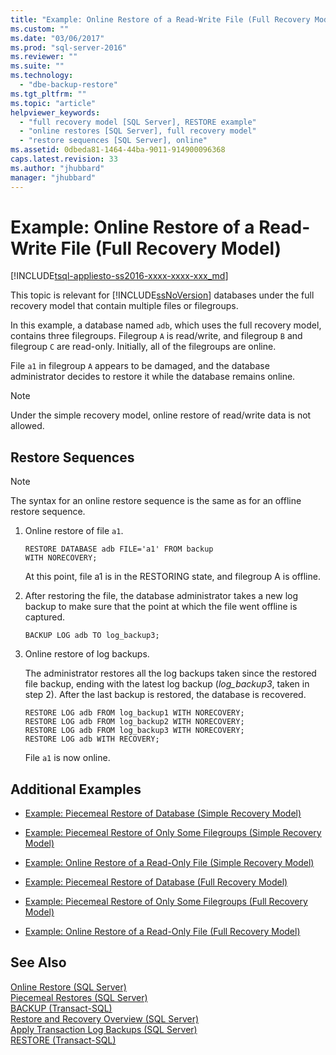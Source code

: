 ```yaml
---
title: "Example: Online Restore of a Read-Write File (Full Recovery Model) | Microsoft Docs"
ms.custom: ""
ms.date: "03/06/2017"
ms.prod: "sql-server-2016"
ms.reviewer: ""
ms.suite: ""
ms.technology: 
  - "dbe-backup-restore"
ms.tgt_pltfrm: ""
ms.topic: "article"
helpviewer_keywords: 
  - "full recovery model [SQL Server], RESTORE example"
  - "online restores [SQL Server], full recovery model"
  - "restore sequences [SQL Server], online"
ms.assetid: 0dbeda81-1464-44ba-9011-914900096368
caps.latest.revision: 33
ms.author: "jhubbard"
manager: "jhubbard"
---
```

# Example: Online Restore of a Read-Write File (Full Recovery Model)
[!INCLUDE[tsql-appliesto-ss2016-xxxx-xxxx-xxx_md](../../a9notintoc/includes/tsql-appliesto-ss2016-xxxx-xxxx-xxx-md.md)]

  This topic is relevant for [!INCLUDE[ssNoVersion](../../a9notintoc/includes/ssnoversion-md.md)] databases under the full recovery model that contain multiple files or filegroups.  
  
 In this example, a database named `adb`, which uses the full recovery model, contains three filegroups. Filegroup `A` is read/write, and filegroup `B` and filegroup `C` are read-only. Initially, all of the filegroups are online.  
  
 File `a1` in filegroup `A` appears to be damaged, and the database administrator decides to restore it while the database remains online.  
  
> [!NOTE]  
>  Under the simple recovery model, online restore of read/write data is not allowed.  
  
## Restore Sequences  
  
> [!NOTE]  
>  The syntax for an online restore sequence is the same as for an offline restore sequence.  
  
1.  Online restore of file `a1`.  
  
    ```  
    RESTORE DATABASE adb FILE='a1' FROM backup   
    WITH NORECOVERY;  
    ```  
  
     At this point, file a1 is in the RESTORING state, and filegroup A is offline.  
  
2.  After restoring the file, the database administrator takes a new log backup to make sure that the point at which the file went offline is captured.  
  
    ```  
    BACKUP LOG adb TO log_backup3;   
    ```  
  
3.  Online restore of log backups.  
  
     The administrator restores all the log backups taken since the restored file backup, ending with the latest log backup (*log_backup3*, taken in step 2). After the last backup is restored, the database is recovered.  
  
    ```  
    RESTORE LOG adb FROM log_backup1 WITH NORECOVERY;  
    RESTORE LOG adb FROM log_backup2 WITH NORECOVERY;  
    RESTORE LOG adb FROM log_backup3 WITH NORECOVERY;  
    RESTORE LOG adb WITH RECOVERY;  
    ```  
  
     File `a1` is now online.  
  
## Additional Examples  
  
-   [Example: Piecemeal Restore of Database &#40;Simple Recovery Model&#41;](../../relational-databases/backup-restore/example-piecemeal-restore-of-database-simple-recovery-model.md)  
  
-   [Example: Piecemeal Restore of Only Some Filegroups &#40;Simple Recovery Model&#41;](../../relational-databases/backup-restore/example-piecemeal-restore-of-only-some-filegroups-simple-recovery-model.md)  
  
-   [Example: Online Restore of a Read-Only File &#40;Simple Recovery Model&#41;](../../relational-databases/backup-restore/example-online-restore-of-a-read-only-file-simple-recovery-model.md)  
  
-   [Example: Piecemeal Restore of Database &#40;Full Recovery Model&#41;](../../relational-databases/backup-restore/example-piecemeal-restore-of-database-full-recovery-model.md)  
  
-   [Example: Piecemeal Restore of Only Some Filegroups &#40;Full Recovery Model&#41;](../../relational-databases/backup-restore/example-piecemeal-restore-of-only-some-filegroups-full-recovery-model.md)  
  
-   [Example: Online Restore of a Read-Only File &#40;Full Recovery Model&#41;](../../relational-databases/backup-restore/example-online-restore-of-a-read-only-file-full-recovery-model.md)  
  
## See Also  
 [Online Restore &#40;SQL Server&#41;](../../relational-databases/backup-restore/online-restore-sql-server.md)   
 [Piecemeal Restores &#40;SQL Server&#41;](../../relational-databases/backup-restore/piecemeal-restores-sql-server.md)   
 [BACKUP &#40;Transact-SQL&#41;](../../t-sql/statements/backup-transact-sql.md)   
 [Restore and Recovery Overview &#40;SQL Server&#41;](../../relational-databases/backup-restore/restore-and-recovery-overview-sql-server.md)   
 [Apply Transaction Log Backups &#40;SQL Server&#41;](../../relational-databases/backup-restore/apply-transaction-log-backups-sql-server.md)   
 [RESTORE &#40;Transact-SQL&#41;](../../t-sql/statements/restore-statements-transact-sql.md)  
  
  